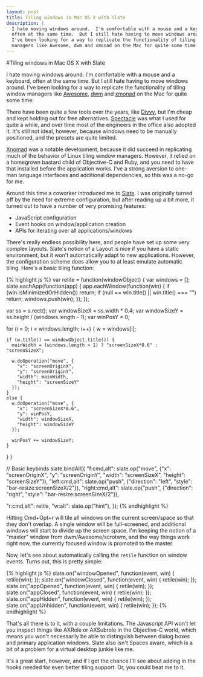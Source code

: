 ```yaml
---
layout: post
title: Tiling windows in Mac OS X with Slate
description: |
  I hate moving windows around.  I'm comfortable with a mouse and a keyboard,
  often at the same time.  But I still hate having to move windows around.
  I've been looking for a way to replicate the functionality of tiling window
  managers like Awesome, dwm and xmonad on the Mac for quite some time.
---
```


#Tiling windows in Mac OS X with Slate

I hate moving windows around.  I'm comfortable with a mouse and a keyboard,
often at the same time.  But I still hate having to move windows around.  I've
been looking for a way to replicate the functionality of tiling window managers
like [Awesome](http://awesome.naquadah.org), [dwm](http://dwm.suckless.org) and
[xmonad](http://xmonad.org) on the Mac for quite some time.

There have been quite a few tools over the years, like
[Divvy](http://mizage.com/divvy), but I'm cheap and kept holding out for free
alternatives.  [Spectacle](http://spectacleapp.com) was what I used for quite a
while, and over time most of the engineers in the office also adopted it.  It's
still not ideal, however, because windows need to be manually positioned, and
the presets are quite limited.

[Xnomad](http://github.com/fjolnir/xnomad) was a notable development, because
it did succeed in replicating much of the behavior of Linux tiling window
managers.  However, it relied on a homegrown bastard child of Objective-C and
Ruby, and you need to have that installed before the application works. I've a
strong aversion to one-man language interfaces and additional dependencies, so
this was a no-go for me.

Around this time a coworker introduced me to
[Slate](http://github.com/jigish/slate).  I was originally turned off by the
need for extreme configuration, but after reading up a bit more, it turned out
to have a number of very promising features:

* JavaScript configuration
* Event hooks on window/application creation
* APIs for iterating over all applications/windows

There's really endless possibility here, and people have set up some very
complex layouts.  Slate's notion of a Layout is nice if you have a static
environment, but it won't automatically adapt to new applications.  However, the
configuration scheme does allow you to at least emulate automatic tiling.
Here's a basic tiling function:

{% highlight js %}
var retile = function(windowObject) {
  var windows = [];
  slate.eachApp(function(app) {
    app.eachWindow(function(win) {
      if (win.isMinimizedOrHidden()) return;
      if (null == win.title() || win.title() === "") return;
      windows.push(win);
    });
  });

  var ss          = s.rect();
  var windowSizeX = ss.width * 0.4;
  var windowSizeY = ss.height / (windows.length - 1);
  var winPosY     = 0;

  for (i = 0; i < windows.length; i++) {
    w = windows[i];

    if (w.title() == windowObject.title()) {
      mainWidth = (windows.length > 1) ? "screenSizeX*0.6" : "screenSizeX";

      w.doOperation("move", {
        "x": "screenOriginX",
        "y": "screenOriginY",
        "width": mainWidth,
        "height": "screenSizeY"
      });
    }
    else {
      w.doOperation("move", {
        "x": "screenSizeX*0.6",
        "y": winPosY,
        "width": windowSizeX,
        "height": windowSizeY
      });

      winPosY += windowSizeY;
    }
  }
}

// Basic keybinds
slate.bindAll({
  "f:cmd,alt": slate.op("move", {"x": "screenOriginX", "y": "screenOriginY",
    "width": "screenSizeX", "height": "screenSizeY"}),
  "left:cmd,alt": slate.op("push", {"direction": "left", "style":
    "bar-resize:screenSizeX/2"}),
  "right:cmd,alt": slate.op("push", {"direction": "right", "style":
    "bar-resize:screenSizeX/2"}),

  "r:cmd,alt": retile,
  "w:alt": slate.op("hint"),
});
{% endhighlight %}

Hitting Cmd+Opt+r will tile all windows on the current screen/space so that they
don't overlap.  A single window will be full-screened, and additional windows
will start to divide up the screen space.  I'm keeping the notion of a "master"
window from dwm/Awesome/scrotwm, and the way things work right now, the
currently focused window is promoted to the master.

Now, let's see about automatically calling the <code>retile</code> function on
window events.  Turns out, this is pretty simple:

{% highlight js %}
slate.on("windowOpened", function(event, win) { retile(win); });
slate.on("windowClosed", function(event, win) { retile(win); });
slate.on("appOpened", function(event, win) { retile(win); });
slate.on("appClosed", function(event, win) { retile(win); });
slate.on("appHidden", function(event, win) { retile(win); });
slate.on("appUnhidden", function(event, win) { retile(win); });
{% endhighlight %}

That's all there is to it, with a couple limitations. The Javascript API won't
let you inspect things like AXRole or AXSubrole in the Objective-C world, which
means you won't necessarily be able to distinguish between dialog boxes and
primary application windows.  Slate also isn't Spaces aware, which is a bit of a
problem for a virtual desktop junkie like me.

It's a great start, however, and if I get the chance I'll see about adding in
the hooks needed for even better tiling support.  Or, you could beat me to it.
